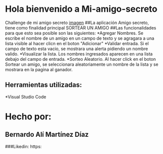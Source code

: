 # Hola bienvenido a Mi-amigo-secreto
Challenge de mi amigo secreto
[imagen](https://www.freepik.es/fotos-premium/mujer-aislada-sobre-fondo-rojo-pared-vistiendo-sueter-rojo-sosteniendo-caja-regalo-mirando-camara-mostrando-gesto-shh-significado-estar-silencio-copia-espacio_11832392.htm#fromView=keyword&page=1&position=17&uuid=5a115591-038e-47d5-bd0f-55ccdf5bdd81&query=Amigo+secreto)
##La aplicación Amigo secreto, tiene como finalidad principal SORTEAR UN AMIGO
##Las funcionalidades para que esto sea posible son las siguientes:
*Agregar Nombres. Se escribe el nombre de un amigo en un campo de texto y se agragara a una lista visible al hacer clicn en el boton "Adicionar"
*Validar entrada. Si el campo de texto esta vacio, se mostrara una alerta pidiendo un nombre valido.
*Visualizar la lista. Los nombres ingresados aparecen en una lista debajo del campo de entrada.
*Sorteo Aleatorio. Al hacer click en el boton Sortear un amigo, se seleccionara aleatoriamente un nombre de la lista y se mostrara en la pagina al ganador. 
## Herramientas utilizadas:
*Visual Studio Code
# Hecho por:
## Bernardo Alí Martínez Díaz
###Likedin: https:

